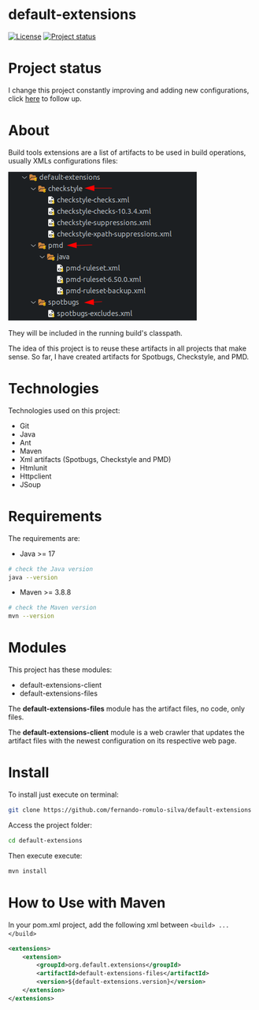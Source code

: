 # default-extensions

[![License](https://img.shields.io/badge/License-Apache%202.0-blue.svg)](https://opensource.org/licenses/Apache-2.0)
[![Project status](https://img.shields.io/badge/Project%20status-Maintenance-orange.svg)](https://img.shields.io/badge/Project%20status-Maintenance-orange.svg)

# Project status

I change this project constantly improving and adding new configurations, click [here](docs/STATUS.md) to follow up.

# About

Build tools extensions are a list of artifacts to be used in build operations, usually XMLs configurations files:

![Model](https://github.com/fernando-romulo-silva/default-extensions/blob/main/docs/Artifacts.png)

They will be included in the running build's classpath.

The idea of this project is to reuse these artifacts in all projects that make sense. 
So far, I have created artifacts for Spotbugs, Checkstyle, and PMD.

# Technologies 

Technologies used on this project:
 
- Git
- Java
- Ant
- Maven
- Xml artifacts (Spotbugs, Checkstyle and PMD)
- Htmlunit
- Httpclient
- JSoup

# Requirements

The requirements are: 

 - Java >= 17

```bash
# check the Java version
java --version
```
 - Maven >= 3.8.8

```bash
# check the Maven version
mvn --version
```

# Modules

This project has these modules:

- default-extensions-client
- default-extensions-files

The **default-extensions-files** module has the artifact files, no code, only files.

The **default-extensions-client** module is a web crawler that updates the artifact files with the newest configuration on its respective web page.

# Install

To install just execute on terminal:
 
```bash
git clone https://github.com/fernando-romulo-silva/default-extensions
```

Access the project folder:

```bash
cd default-extensions
```

Then execute execute:

```bash
mvn install
```

# How to Use with Maven

In your pom.xml project, add the following xml between `<build> ... </build>`

```xml
<extensions>
	<extension>
		<groupId>org.default.extensions</groupId>
		<artifactId>default-extensions-files</artifactId>
		<version>${default-extensions.version}</version>
	</extension>
</extensions>
```

